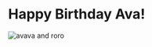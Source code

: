 # Happy Birthday Ava!
![avava and roro](blob:https://app.svgator.com/400de725-132a-4d86-8ce5-f6c8a6e50cb1)
